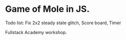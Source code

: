 # Game of Mole in JS.

Todo list:
Fix 2x2 steady state glitch,
Score board,
Timer


Fullstack Academy workshop.

